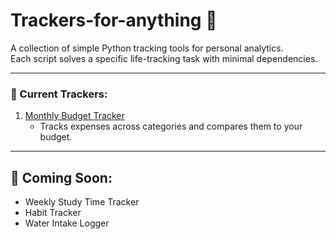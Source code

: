# Trackers-for-anything 🚀

A collection of simple Python tracking tools for personal analytics.  
Each script solves a specific life-tracking task with minimal dependencies.

---

### 📁 Current Trackers:
1. <a href="https://github.com/DmitryRzhansky/Trackers-for-anything-/blob/main/Monthly%20Budget%20Tracker.py">Monthly Budget Tracker</a>
   - Tracks expenses across categories and compares them to your budget.

---

## 📅 Coming Soon:
- Weekly Study Time Tracker
- Habit Tracker
- Water Intake Logger
